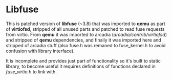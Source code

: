 # Libfuse

This is patched version of **libfuse** (~3.8) that was imported to **qemu** as
part of **virtiofsd**, stripped of all unused parts and patched to read fuse
requests from virtio. From **qemu** it was imported to arcadia
(*arcadia/contrib/virtiofsd*) and stripped of **qemu** dependencies, and finally
it was imported here and stripped of arcadia stuff (also fuse.h was remaned to
fuse_kernel.h to avoid confusion with library interface).

It is incomplete and provides just part of functionality so it's built to static
library, to become useful it requires definitions of functions declared in
*fuse_virtio.h* to link with.
